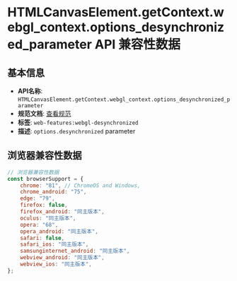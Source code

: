 # HTMLCanvasElement.getContext.webgl_context.options_desynchronized_parameter API 兼容性数据

## 基本信息

- **API名称**: `HTMLCanvasElement.getContext.webgl_context.options_desynchronized_parameter`
- **规范文档**: [查看规范](https://registry.khronos.org/webgl/specs/latest/1.0/#WebGLContextAttributes)
- **标签**: `web-features:webgl-desynchronized`
- **描述**: `options.desynchronized` parameter

## 浏览器兼容性数据

```javascript
// 浏览器兼容性数据
const browserSupport = {
    chrome: "81", // ChromeOS and Windows,
    chrome_android: "75",
    edge: "79",
    firefox: false,
    firefox_android: "同主版本",
    oculus: "同主版本",
    opera: "68",
    opera_android: "同主版本",
    safari: false,
    safari_ios: "同主版本",
    samsunginternet_android: "同主版本",
    webview_android: "同主版本",
    webview_ios: "同主版本",
};

```

